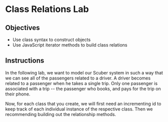 # Class Relations Lab

## Objectives
+ Use class syntax to construct objects
+ Use JavaScript iterator methods to build class relations

## Instructions

In the following lab, we want to model our Scuber system in such a way that we can see all of the passengers related to a driver.  A driver becomes related to a passenger when he takes a single trip.  Only one passenger is associated with a trip -- the passenger who books, and pays for the trip on their phone.

Now, for each class that you create, we will first need an incrementing id to keep track of each individual instance of the respective class.  Then we recommending building out the relationship methods.

